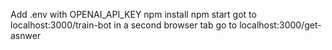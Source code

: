 Add .env with OPENAI_API_KEY
npm install
npm start
got to localhost:3000/train-bot
in a second browser tab go to localhost:3000/get-asnwer
